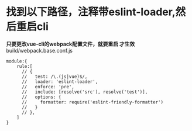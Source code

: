 # 找到以下路径，注释带eslint-loader,然后重启cli

**只要更改vue-cli的webpack配置文件，就要重启 才生效**
build/webpack.base.conf.js

```
module:{
    rule:[
      // {
      //   test: /\.(js|vue)$/,
      //   loader: 'eslint-loader',
      //   enforce: 'pre',
      //   include: [resolve('src'), resolve('test')],
      //   options: {
      //     formatter: require('eslint-friendly-formatter')
      //   }
      // },
    ]
}
```